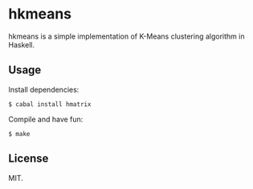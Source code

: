 # hkmeans

hkmeans is a simple implementation of K-Means clustering algorithm in Haskell.

## Usage

Install dependencies:

```console
$ cabal install hmatrix
```

Compile and have fun:

```console
$ make
```

## License

MIT.

